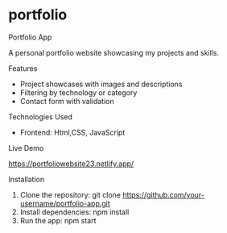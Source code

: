 # portfolio
Portfolio App

A personal portfolio website showcasing my projects and skills.

Features

- Project showcases with images and descriptions
- Filtering by technology or category
- Contact form with validation

Technologies Used

- Frontend: Html,CSS, JavaScript


Live Demo

https://portfoliowebsite23.netlify.app/

Installation

1. Clone the repository: git clone https://github.com/your-username/portfolio-app.git
2. Install dependencies: npm install
3. Run the app: npm start
